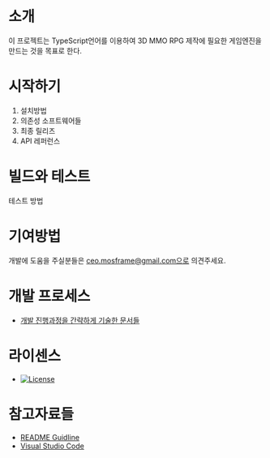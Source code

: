 # 소개
이 프로젝트는 TypeScript언어를 이용하여 3D MMO RPG 제작에 필요한 게임엔진을 만드는 것을 목표로 한다.

# 시작하기
1.	설치방법
2.	의존성 소프트웨어들
3.	최종 릴리즈
4.	API 레퍼런스

# 빌드와 테스트
테스트 방법

# 기여방법
개발에 도움을 주실분들은 ceo.mosframe@gmail.com으로 의견주세요.

# 개발 프로세스
- [개발 진행과정을 간략하게 기술한 문서들](./documents/index.md)

# 라이센스
- [![License](https://img.shields.io/badge/license-ISC-blue.svg)](https://github.com/superpowers/superpowers-core/blob/master/LICENSE.txt)

# 참고자료들
- [README Guidline](https://www.visualstudio.com/en-us/docs/git/create-a-readme)
- [Visual Studio Code](https://github.com/Microsoft/vscode)
